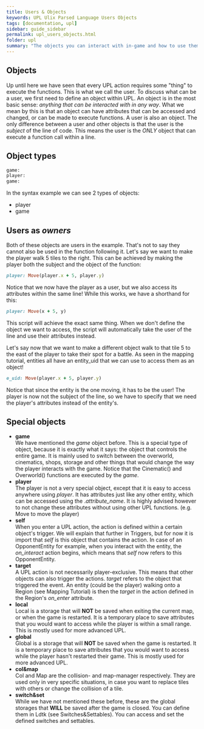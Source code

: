 ```yaml
---
title: Users & Objects
keywords: UPL Ulix Parsed Language Users Objects
tags: [documentation, upl]
sidebar: guide_sidebar
permalink: upl_users_objects.html
folder: upl
summary: "The objects you can interact with in-game and how to use them"
---
```


## Objects

Up until here we have seen that every UPL action requires some "thing" to execute the functions. This is what we call the user.
To discuss what can be a user, we first need to define an object within UPL. An object is in the most basic sense: *anything that can be interacted with in any way*.
What we mean by this is that an object can have attributes that can be accessed and changed, or can be made to execute functions.
A user is also an object. The only difference between a user and other objects is that the user is the *subject* of the line of code.
This means the user is the *ONLY* object that can execute a function call within a line.

## Object types

```ruby
game:
player:
game:
```

In the syntax example we can see 2 types of objects:
 - player
 - game

## Users as *owners*
Both of these objects are users in the example. That's not to say they cannot also be used in the function following it. Let's say we want to make the player walk 5 tiles to the right. This can be achieved by making the player both the subject and the object of the function:
```ruby
player: Move(player.x + 5, player.y)
```
Notice that we now have the player as a user, but we also access its attributes within the same line! While this works, we have a shorthand for this:
```ruby
player: Move(x + 5, y)
```
This script will achieve the exact same thing. When we don't define the object we want to access, the script will automatically take the user of the line and use their attributes instead.

Let's say now that we want to make a different object walk to that tile 5 to the east of the player to take their spot for a battle. As seen in the mapping tutorial, entities all have an entity_uid that we can use to access them as an object!
```ruby
e_uid: Move(player.x + 5, player.y)
```
Notice that since the entity is the one moving, it has to be the user! The player is now not the subject of the line, so we have to specify that we need the player's attributes instead of the entity's.

## Special objects

 - **game** <br/>
We have mentioned the *game* object before. This is a special type of object, because it is exactly what it says: the object that controls the entire game. It is mainly used to switch between the overworld, cinematics, shops, storage and other things that would change the way the player interacts with the game. Notice that the Cinematic() and Overworld() functions are executed by the *game*.
 - **player**<br/>
The player is not a very special object, except that it is easy to access anywhere using *player*. It has attributes just like any other entity, which can be accessed using the .*attribute_name*. It is highly advised however to not change these attributes without using other UPL functions. (e.g. Move to move the player)
 - **self**<br/>
When you enter a UPL action, the action is defined within a certain object's trigger. We will explain that further in Triggers, but for now it is import that *self* is this object that contains the action. In case of an OpponentEntity for example, when you interact with the entity, the *on_interact* action begins, which means that *self* now refers to this OpponentEntity.
 - **target**<br/>
A UPL action is not necessarily player-exclusive. This means that other objects can also trigger the actions. *target* refers to the object that triggered the event. An entity (could be the player) walking onto a Region (see Mapping Tutorial) is then the *target* in the action defined in the Region's *on_enter* attribute.
 - **local**<br/>
Local is a storage that will **NOT** be saved when exiting the current map, or when the game is restarted. It is a temporary place to save attributes that you would want to access while the player is within a small range. This is mostly used for more advanced UPL.
 - **global**<br/>
Global is a storage that will **NOT** be saved when the game is restarted. It is a temporary place to save attributes that you would want to access while the player hasn't restarted their game. This is mostly used for more advanced UPL.
 - **col&map**<br/>
Col and Map are the collision- and map-manager respectively. They are used only in very specific situations, in case you want to replace tiles with others or change the collision of a tile.
 - **switch&set**<br/>
 While we have not mentioned these before, these are the global storages that **WILL** be saved after the game is closed. You can define them in Ldtk (see Switches&Settables).
 You can access and set the defined switches and settables.
